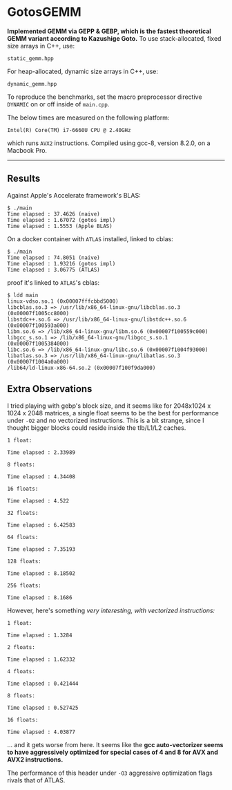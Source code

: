 # GotosGEMM

**Implemented GEMM via GEPP & GEBP, which is the fastest theoretical GEMM variant according to Kazushige Goto.** To use stack-allocated, fixed size arrays in C++, use:

    static_gemm.hpp
    
For heap-allocated, dynamic size arrays in C++, use:

    dynamic_gemm.hpp
    
To reproduce the benchmarks, set the macro preprocessor directive `DYNAMIC` on or off inside of `main.cpp`.

The below times are measured on the following platform:

    Intel(R) Core(TM) i7-6660U CPU @ 2.40GHz

which runs `AVX2` instructions. Compiled using gcc-8, version 8.2.0, on a Macbook Pro.

---

## Results

Against Apple's Accelerate framework's BLAS:

    $ ./main
    Time elapsed : 37.4626 (naive)
    Time elapsed : 1.67072 (gotos impl)
    Time elapsed : 1.5553 (Apple BLAS)

On a docker container with `ATLAS` installed, linked to cblas:

    $ ./main
    Time elapsed : 74.8051 (naive)
    Time elapsed : 1.93216 (gotos impl)
    Time elapsed : 3.06775 (ATLAS)
    
proof it's linked to `ATLAS`'s cblas:

    $ ldd main
	linux-vdso.so.1 (0x00007fffcbbd5000)
	libcblas.so.3 => /usr/lib/x86_64-linux-gnu/libcblas.so.3 (0x00007f1005cc8000)
	libstdc++.so.6 => /usr/lib/x86_64-linux-gnu/libstdc++.so.6 (0x00007f100593a000)
	libm.so.6 => /lib/x86_64-linux-gnu/libm.so.6 (0x00007f100559c000)
	libgcc_s.so.1 => /lib/x86_64-linux-gnu/libgcc_s.so.1 (0x00007f1005384000)
	libc.so.6 => /lib/x86_64-linux-gnu/libc.so.6 (0x00007f1004f93000)
	libatlas.so.3 => /usr/lib/x86_64-linux-gnu/libatlas.so.3 (0x00007f1004a0a000)
	/lib64/ld-linux-x86-64.so.2 (0x00007f100f9da000)

## Extra Observations

I tried playing with gebp's block size, and it seems like for 2048x1024 x 1024 x 2048 matrices, a single float seems to be the best for performance under `-O2` and no vectorized instructions. This is a bit strange, since I thought bigger blocks could reside inside the tlb/L1/L2 caches.

    1 float:

    Time elapsed : 2.33989

    8 floats:
    
    Time elapsed : 4.34408
    
    16 floats:
    
    Time elapsed : 4.522
    
    32 floats:
    
    Time elapsed : 6.42583
    
    64 floats:
    
    Time elapsed : 7.35193
    
    128 floats:
    
    Time elapsed : 8.18502
    
    256 floats:
    
    Time elapsed : 8.1686

However, here's something _very interesting, with vectorized instructions:_

    1 float:
    
    Time elapsed : 1.3284
    
    2 floats:
    
    Time elapsed : 1.62332
    
    4 floats:
    
    Time elapsed : 0.421444
    
    8 floats:
    
    Time elapsed : 0.527425
    
    16 floats:
    
    Time elapsed : 4.03877

... and it gets worse from here. It seems like the **gcc auto-vectorizer seems to have aggressively optimized for special cases of 4 and 8 for AVX and AVX2 instructions.** 

The performance of this header under `-O3` aggressive optimization flags rivals that of ATLAS.
